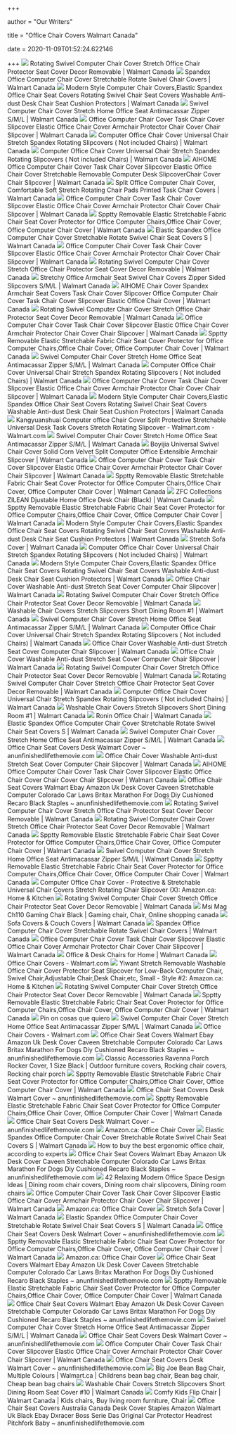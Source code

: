 +++
        
author = "Our Writers"
        
title = "Office Chair Covers Walmart Canada"
        
date = 2020-11-09T01:52:24.622146
        
+++
[ ![](https://i5.walmartimages.com/asr/0f804864-5173-4044-ab48-1646521beb24_1.dd280ba6cf30031d78754585a524a1ea.jpeg)](https://i5.walmartimages.com/asr/0f804864-5173-4044-ab48-1646521beb24_1.dd280ba6cf30031d78754585a524a1ea.jpeg) Rotating Swivel Computer Chair Cover Stretch Office Chair Protector Seat  Cover Decor Removable | Walmart Canada
[ ![](https://i5.walmartimages.com/asr/4e77db3a-1605-4bde-a1f4-65f9a6f2b28c_1.913b942b441b99c457c78de1b8f266c1.jpeg?odnHeight=2000&odnWidth=2000&odnBg=ffffff)](https://i5.walmartimages.com/asr/4e77db3a-1605-4bde-a1f4-65f9a6f2b28c_1.913b942b441b99c457c78de1b8f266c1.jpeg?odnHeight=2000&odnWidth=2000&odnBg=ffffff) Spandex Office Computer Chair Cover Stretchable Rotate Swivel Chair Covers  | Walmart Canada
[ ![](https://i5.walmartimages.com/asr/86afede5-6785-48e7-8e32-b31b63950f7b_1.85f697af9f2c799ad7b6a3a83d962aa9.jpeg)](https://i5.walmartimages.com/asr/86afede5-6785-48e7-8e32-b31b63950f7b_1.85f697af9f2c799ad7b6a3a83d962aa9.jpeg) Modern Style Computer Chair Covers,Elastic Spandex Office Chair Seat Covers  Rotating Swivel Chair Seat Covers Washable Anti-dust Desk Chair Seat  Cushion Protectors | Walmart Canada
[ ![](https://i5.walmartimages.com/asr/032aedc9-0961-42de-965f-5e7600b8bf5a_1.3c07030696c568621afc7c5c4138f705.jpeg?odnHeight=2000&odnWidth=2000&odnBg=ffffff)](https://i5.walmartimages.com/asr/032aedc9-0961-42de-965f-5e7600b8bf5a_1.3c07030696c568621afc7c5c4138f705.jpeg?odnHeight=2000&odnWidth=2000&odnBg=ffffff) Swivel Computer Chair Cover Stretch Home Office Seat Antimacassar Zipper  S/M/L | Walmart Canada
[ ![](https://i5.walmartimages.com/asr/2ff04cb6-6a1e-4fd4-b885-f5b41afbb1b7_1.831ad2a2d970c0803045204afed89959.jpeg)](https://i5.walmartimages.com/asr/2ff04cb6-6a1e-4fd4-b885-f5b41afbb1b7_1.831ad2a2d970c0803045204afed89959.jpeg) Office Computer Chair Cover Task Chair Cover Slipcover Elastic Office Chair  Cover Armchair Protector Chair Cover Chair Slipcover | Walmart Canada
[ ![](https://i5.walmartimages.com/asr/eca42c68-1d63-42d0-b587-d70d1f0b7e7d_1.d218a2b510c14fe99efce0fab273112e.jpeg?odnHeight=450&odnWidth=450&odnBg=ffffff)](https://i5.walmartimages.com/asr/eca42c68-1d63-42d0-b587-d70d1f0b7e7d_1.d218a2b510c14fe99efce0fab273112e.jpeg?odnHeight=450&odnWidth=450&odnBg=ffffff) Computer Office Chair Cover Universal Chair Stretch Spandex Rotating  Slipcovers ( Not included Chairs) | Walmart Canada
[ ![](https://i5.walmartimages.com/asr/c7d5adbe-9349-4777-8e1f-dcfcda0d3d92_1.79837bf3411f34d4eefb5043ee513ba5.jpeg?odnHeight=2000&odnWidth=2000&odnBg=ffffff)](https://i5.walmartimages.com/asr/c7d5adbe-9349-4777-8e1f-dcfcda0d3d92_1.79837bf3411f34d4eefb5043ee513ba5.jpeg?odnHeight=2000&odnWidth=2000&odnBg=ffffff) Computer Office Chair Cover Universal Chair Stretch Spandex Rotating  Slipcovers ( Not included Chairs) | Walmart Canada
[ ![](https://i5.walmartimages.com/asr/42492571-64b6-45ad-a298-8a918f248cd3_1.d0b9a808fb37c3eeb5fd352633aaf448.jpeg?odnHeight=450&odnWidth=450&odnBg=ffffff)](https://i5.walmartimages.com/asr/42492571-64b6-45ad-a298-8a918f248cd3_1.d0b9a808fb37c3eeb5fd352633aaf448.jpeg?odnHeight=450&odnWidth=450&odnBg=ffffff) AIHOME Office Computer Chair Cover Task Chair Cover Slipcover Elastic Office  Chair Cover Stretchable Removable Computer Desk SlipcoverChair Cover Chair  Slipcover | Walmart Canada
[ ![](https://i5.walmartimages.com/asr/4c959a2d-da2a-400f-90e5-02eb6ec27188.622763025b19fd98cd85e9aaec5e955a.jpeg?odnHeight=450&odnWidth=450&odnBg=ffffff)](https://i5.walmartimages.com/asr/4c959a2d-da2a-400f-90e5-02eb6ec27188.622763025b19fd98cd85e9aaec5e955a.jpeg?odnHeight=450&odnWidth=450&odnBg=ffffff) Split Office Computer Chair Cover, Comfortable Soft Stretch Rotating Chair  Pads Printed Task Chair Covers | Walmart Canada
[ ![](https://i5.walmartimages.com/asr/692ec7b4-f06f-416f-af97-5a5ffc88ffe5_1.649bb75202e86afdfaddf42673276356.jpeg?odnHeight=450&odnWidth=450&odnBg=ffffff)](https://i5.walmartimages.com/asr/692ec7b4-f06f-416f-af97-5a5ffc88ffe5_1.649bb75202e86afdfaddf42673276356.jpeg?odnHeight=450&odnWidth=450&odnBg=ffffff) Office Computer Chair Cover Task Chair Cover Slipcover Elastic Office Chair  Cover Armchair Protector Chair Cover Chair Slipcover | Walmart Canada
[ ![](https://i5.walmartimages.com/asr/d41f1dca-675b-434d-bf73-75757ec5dd0b_1.494d385f079af8351c1a8d4dd44ac9f0.jpeg)](https://i5.walmartimages.com/asr/d41f1dca-675b-434d-bf73-75757ec5dd0b_1.494d385f079af8351c1a8d4dd44ac9f0.jpeg) Spptty Removable Elastic Stretchable Fabric Chair Seat Cover Protector for Office  Computer Chairs,Office Chair Cover, Office Computer Chair Cover | Walmart  Canada
[ ![](https://i5.walmartimages.com/asr/639268cd-89ff-45d5-9f6c-db2670c546c2_1.0b35e8f3660e10034dfc37fb5ba5d228.jpeg?odnHeight=2000&odnWidth=2000&odnBg=ffffff)](https://i5.walmartimages.com/asr/639268cd-89ff-45d5-9f6c-db2670c546c2_1.0b35e8f3660e10034dfc37fb5ba5d228.jpeg?odnHeight=2000&odnWidth=2000&odnBg=ffffff) Elastic Spandex Office Computer Chair Cover Stretchable Rotate Swivel Chair  Seat Covers S | Walmart Canada
[ ![](https://i5.walmartimages.com/asr/07223b5d-490e-4efe-9206-49c90f5db4a5_1.ac3ccb8a07757dd020883a66cc385198.jpeg?odnHeight=450&odnWidth=450&odnBg=ffffff)](https://i5.walmartimages.com/asr/07223b5d-490e-4efe-9206-49c90f5db4a5_1.ac3ccb8a07757dd020883a66cc385198.jpeg?odnHeight=450&odnWidth=450&odnBg=ffffff) Office Computer Chair Cover Task Chair Cover Slipcover Elastic Office Chair  Cover Armchair Protector Chair Cover Chair Slipcover | Walmart Canada
[ ![](https://i5.walmartimages.com/asr/159efc08-11ec-4fde-9b39-cf1da39259ba_1.15df133346bbaab5bce5e9ced75f8c83.jpeg?odnHeight=450&odnWidth=450&odnBg=ffffff)](https://i5.walmartimages.com/asr/159efc08-11ec-4fde-9b39-cf1da39259ba_1.15df133346bbaab5bce5e9ced75f8c83.jpeg?odnHeight=450&odnWidth=450&odnBg=ffffff) Rotating Swivel Computer Chair Cover Stretch Office Chair Protector Seat  Cover Decor Removable | Walmart Canada
[ ![](https://i5.walmartimages.com/asr/95ea89f8-ef0e-481a-9794-7559a03e5149_1.fde0836779eb6e91f17c92d1b14029cc.jpeg?odnHeight=450&odnWidth=450&odnBg=ffffff)](https://i5.walmartimages.com/asr/95ea89f8-ef0e-481a-9794-7559a03e5149_1.fde0836779eb6e91f17c92d1b14029cc.jpeg?odnHeight=450&odnWidth=450&odnBg=ffffff) Stretchy Office Armchair Seat Swivel Chair Covers Zipper Sided Slipcovers  S/M/L | Walmart Canada
[ ![](https://i5.walmartimages.com/asr/575211b4-bcb6-41ea-86f1-e263d35f164c_1.570b748d5b75f609fc1851a5ec2873c8.jpeg?odnHeight=450&odnWidth=450&odnBg=ffffff)](https://i5.walmartimages.com/asr/575211b4-bcb6-41ea-86f1-e263d35f164c_1.570b748d5b75f609fc1851a5ec2873c8.jpeg?odnHeight=450&odnWidth=450&odnBg=ffffff) AIHOME Chair Cover Spandex Armchair Seat Covers Task Chair Cover Slipcover  Office Computer Chair Cover Task Chair Cover Slipcover Elastic Office Chair  Cover | Walmart Canada
[ ![](https://i5.walmartimages.com/asr/d9b84d5e-0b4a-4aeb-aa85-87d9a86ad3f3_1.2ec60c75e9779369031ef6090163c62d.jpeg?odnHeight=450&odnWidth=450&odnBg=ffffff)](https://i5.walmartimages.com/asr/d9b84d5e-0b4a-4aeb-aa85-87d9a86ad3f3_1.2ec60c75e9779369031ef6090163c62d.jpeg?odnHeight=450&odnWidth=450&odnBg=ffffff) Rotating Swivel Computer Chair Cover Stretch Office Chair Protector Seat  Cover Decor Removable | Walmart Canada
[ ![](https://i5.walmartimages.com/asr/1df17b76-1cc5-43d4-b8e3-e6595a68cb5c_1.6a22095bb5483647a6a1cc41ad91c3c8.jpeg?odnHeight=450&odnWidth=450&odnBg=ffffff)](https://i5.walmartimages.com/asr/1df17b76-1cc5-43d4-b8e3-e6595a68cb5c_1.6a22095bb5483647a6a1cc41ad91c3c8.jpeg?odnHeight=450&odnWidth=450&odnBg=ffffff) Office Computer Chair Cover Task Chair Cover Slipcover Elastic Office Chair  Cover Armchair Protector Chair Cover Chair Slipcover | Walmart Canada
[ ![](https://i5.walmartimages.com/asr/ae4fac73-6d3b-4cdd-9400-d626803e98cd_1.acaae1293679f6fe77812b862dabdb0f.jpeg?odnHeight=450&odnWidth=450&odnBg=ffffff)](https://i5.walmartimages.com/asr/ae4fac73-6d3b-4cdd-9400-d626803e98cd_1.acaae1293679f6fe77812b862dabdb0f.jpeg?odnHeight=450&odnWidth=450&odnBg=ffffff) Spptty Removable Elastic Stretchable Fabric Chair Seat Cover Protector for Office  Computer Chairs,Office Chair Cover, Office Computer Chair Cover | Walmart  Canada
[ ![](https://i5.walmartimages.com/asr/efb63923-e1db-4ac8-9c45-bccf677d6349_1.cc51eaef84f3f4d14e46739d0002310a.jpeg)](https://i5.walmartimages.com/asr/efb63923-e1db-4ac8-9c45-bccf677d6349_1.cc51eaef84f3f4d14e46739d0002310a.jpeg) Swivel Computer Chair Cover Stretch Home Office Seat Antimacassar Zipper  S/M/L | Walmart Canada
[ ![](https://i5.walmartimages.com/asr/f2283713-54d1-4240-a52b-b9c485330af3_1.86684b2625b35097932d6d948575a3df.jpeg?odnHeight=2000&odnWidth=2000&odnBg=ffffff)](https://i5.walmartimages.com/asr/f2283713-54d1-4240-a52b-b9c485330af3_1.86684b2625b35097932d6d948575a3df.jpeg?odnHeight=2000&odnWidth=2000&odnBg=ffffff) Computer Office Chair Cover Universal Chair Stretch Spandex Rotating  Slipcovers ( Not included Chairs) | Walmart Canada
[ ![](https://i5.walmartimages.com/asr/1ae306fc-d2b4-4b59-8332-53af2d17dec7_1.8f3651bfd29ee4b7d14f5d844259cb71.jpeg?odnHeight=450&odnWidth=450&odnBg=ffffff)](https://i5.walmartimages.com/asr/1ae306fc-d2b4-4b59-8332-53af2d17dec7_1.8f3651bfd29ee4b7d14f5d844259cb71.jpeg?odnHeight=450&odnWidth=450&odnBg=ffffff) Office Computer Chair Cover Task Chair Cover Slipcover Elastic Office Chair  Cover Armchair Protector Chair Cover Chair Slipcover | Walmart Canada
[ ![](https://i5.walmartimages.com/asr/2959a1ae-9162-47e9-95ef-0cd788f2a908.65583e414cae15fe953ee5e40279ead8.jpeg?odnHeight=2000&odnWidth=2000&odnBg=ffffff)](https://i5.walmartimages.com/asr/2959a1ae-9162-47e9-95ef-0cd788f2a908.65583e414cae15fe953ee5e40279ead8.jpeg?odnHeight=2000&odnWidth=2000&odnBg=ffffff) Modern Style Computer Chair Covers,Elastic Spandex Office Chair Seat Covers  Rotating Swivel Chair Seat Covers Washable Anti-dust Desk Chair Seat  Cushion Protectors | Walmart Canada
[ ![](https://i5.walmartimages.com/asr/deed77ca-862b-47e4-95ab-b741688582f4.66ea3b157e4c1ca7ca6382633008b0d5.jpeg?odnWidth=612&odnHeight=612&odnBg=ffffff)](https://i5.walmartimages.com/asr/deed77ca-862b-47e4-95ab-b741688582f4.66ea3b157e4c1ca7ca6382633008b0d5.jpeg?odnWidth=612&odnHeight=612&odnBg=ffffff) Kangyuanshuai Computer office Chair Cover Split Protective Stretchable  Universal Desk Task Covers Stretch Rotating Slipcover - Walmart.com -  Walmart.com
[ ![](https://i5.walmartimages.com/asr/04184331-653d-4a38-a71c-92ea9005fde0_1.7f29c1e510d79eb5cf66b9c122b81204.jpeg?odnHeight=450&odnWidth=450&odnBg=ffffff)](https://i5.walmartimages.com/asr/04184331-653d-4a38-a71c-92ea9005fde0_1.7f29c1e510d79eb5cf66b9c122b81204.jpeg?odnHeight=450&odnWidth=450&odnBg=ffffff) Swivel Computer Chair Cover Stretch Home Office Seat Antimacassar Zipper  S/M/L | Walmart Canada
[ ![](https://i5.walmartimages.com/asr/8363079d-2d6a-4cd0-967c-49d6bfe3fccd.c3953c5b5ce010866b974a293d1ed314.jpeg?odnHeight=2000&odnWidth=2000&odnBg=ffffff)](https://i5.walmartimages.com/asr/8363079d-2d6a-4cd0-967c-49d6bfe3fccd.c3953c5b5ce010866b974a293d1ed314.jpeg?odnHeight=2000&odnWidth=2000&odnBg=ffffff) Boyijia Universal Swivel Chair Cover Solid Corn Velvet Split Computer Office  Extensible Armchair Slipcover | Walmart Canada
[ ![](https://i5.walmartimages.com/asr/54f4f6b5-a8b5-4728-b025-a3bd2269b63d_1.42d3876271ececae3b0a6f87c25bea2d.jpeg?odnHeight=450&odnWidth=450&odnBg=ffffff)](https://i5.walmartimages.com/asr/54f4f6b5-a8b5-4728-b025-a3bd2269b63d_1.42d3876271ececae3b0a6f87c25bea2d.jpeg?odnHeight=450&odnWidth=450&odnBg=ffffff) Office Computer Chair Cover Task Chair Cover Slipcover Elastic Office Chair  Cover Armchair Protector Chair Cover Chair Slipcover | Walmart Canada
[ ![](https://i5.walmartimages.com/asr/ac7eb0d5-e385-4153-a244-6bbcab3b41fd_1.a6281db27a8586f55d84bc4cb6d6e092.jpeg?odnHeight=450&odnWidth=450&odnBg=ffffff)](https://i5.walmartimages.com/asr/ac7eb0d5-e385-4153-a244-6bbcab3b41fd_1.a6281db27a8586f55d84bc4cb6d6e092.jpeg?odnHeight=450&odnWidth=450&odnBg=ffffff) Spptty Removable Elastic Stretchable Fabric Chair Seat Cover Protector for Office  Computer Chairs,Office Chair Cover, Office Computer Chair Cover | Walmart  Canada
[ ![](https://i5.walmartimages.com/asr/2c4619b5-8eee-4831-b75a-f7ef16e3eb2e_1.5b3df9d54f3360decce5e2f7c2b7a38a.jpeg?odnHeight=450&odnWidth=450&odnBg=ffffff)](https://i5.walmartimages.com/asr/2c4619b5-8eee-4831-b75a-f7ef16e3eb2e_1.5b3df9d54f3360decce5e2f7c2b7a38a.jpeg?odnHeight=450&odnWidth=450&odnBg=ffffff) ZFC Collections ZILEAN Djustable Home Office Desk Chair (Black) | Walmart  Canada
[ ![](https://i5.walmartimages.com/asr/ad0c0b55-bb14-43cf-939c-534fa0161729_1.f5a0a3fb69b06288d167b0088c7d0bf4.jpeg?odnHeight=450&odnWidth=450&odnBg=ffffff)](https://i5.walmartimages.com/asr/ad0c0b55-bb14-43cf-939c-534fa0161729_1.f5a0a3fb69b06288d167b0088c7d0bf4.jpeg?odnHeight=450&odnWidth=450&odnBg=ffffff) Spptty Removable Elastic Stretchable Fabric Chair Seat Cover Protector for Office  Computer Chairs,Office Chair Cover, Office Computer Chair Cover | Walmart  Canada
[ ![](https://i5.walmartimages.com/asr/82d3f947-495a-401e-b5ed-0eaa5fe0fa4f_1.96ee0b8cd4046997928c2fe701fc436d.jpeg?odnHeight=450&odnWidth=450&odnBg=ffffff)](https://i5.walmartimages.com/asr/82d3f947-495a-401e-b5ed-0eaa5fe0fa4f_1.96ee0b8cd4046997928c2fe701fc436d.jpeg?odnHeight=450&odnWidth=450&odnBg=ffffff) Modern Style Computer Chair Covers,Elastic Spandex Office Chair Seat Covers  Rotating Swivel Chair Seat Covers Washable Anti-dust Desk Chair Seat  Cushion Protectors | Walmart Canada
[ ![](https://i5.walmartimages.com/asr/aa1fce18-0096-41d5-858c-2bff49d182ea_1.b64ee0b825f5ee0d22412699fcbd4e22.jpeg?odnHeight=2000&odnWidth=2000&odnBg=ffffff)](https://i5.walmartimages.com/asr/aa1fce18-0096-41d5-858c-2bff49d182ea_1.b64ee0b825f5ee0d22412699fcbd4e22.jpeg?odnHeight=2000&odnWidth=2000&odnBg=ffffff) Stretch Sofa Cover | Walmart Canada
[ ![](https://i5.walmartimages.com/asr/cd3d660a-1473-49c1-9470-d7d1060deecc_1.3dcc36fb6f6615907fe0482abf480270.jpeg?odnHeight=2000&odnWidth=2000&odnBg=ffffff)](https://i5.walmartimages.com/asr/cd3d660a-1473-49c1-9470-d7d1060deecc_1.3dcc36fb6f6615907fe0482abf480270.jpeg?odnHeight=2000&odnWidth=2000&odnBg=ffffff) Computer Office Chair Cover Universal Chair Stretch Spandex Rotating  Slipcovers ( Not included Chairs) | Walmart Canada
[ ![](https://i5.walmartimages.com/asr/167120cb-0212-4398-a6ec-7bb1fd53a3e2_1.b3c157ca3ae394ee6635812df71393e2.jpeg?odnHeight=450&odnWidth=450&odnBg=ffffff)](https://i5.walmartimages.com/asr/167120cb-0212-4398-a6ec-7bb1fd53a3e2_1.b3c157ca3ae394ee6635812df71393e2.jpeg?odnHeight=450&odnWidth=450&odnBg=ffffff) Modern Style Computer Chair Covers,Elastic Spandex Office Chair Seat Covers  Rotating Swivel Chair Seat Covers Washable Anti-dust Desk Chair Seat  Cushion Protectors | Walmart Canada
[ ![](https://i5.walmartimages.com/asr/8641974e-19aa-40f5-9652-a5e724e75de6.89fa09928ff994926d93fb0ecf071a7d.jpeg?odnHeight=2000&odnWidth=2000&odnBg=ffffff)](https://i5.walmartimages.com/asr/8641974e-19aa-40f5-9652-a5e724e75de6.89fa09928ff994926d93fb0ecf071a7d.jpeg?odnHeight=2000&odnWidth=2000&odnBg=ffffff) Office Chair Cover Washable Anti-dust Stretch Seat Cover Computer Chair  Slipcover | Walmart Canada
[ ![](https://i5.walmartimages.com/asr/aed3bb73-5c19-423a-8ca4-f1a91d024f23_1.f1235d13759c4b685054af9167433854.jpeg?odnHeight=2000&odnWidth=2000&odnBg=ffffff)](https://i5.walmartimages.com/asr/aed3bb73-5c19-423a-8ca4-f1a91d024f23_1.f1235d13759c4b685054af9167433854.jpeg?odnHeight=2000&odnWidth=2000&odnBg=ffffff) Rotating Swivel Computer Chair Cover Stretch Office Chair Protector Seat  Cover Decor Removable | Walmart Canada
[ ![](https://i5.walmartimages.com/asr/dd4b2e71-9560-4e17-9dce-9a8be4f38195_1.87d886838edb9fb1b4a19ba07a1dcd3f.jpeg?odnHeight=450&odnWidth=450&odnBg=ffffff)](https://i5.walmartimages.com/asr/dd4b2e71-9560-4e17-9dce-9a8be4f38195_1.87d886838edb9fb1b4a19ba07a1dcd3f.jpeg?odnHeight=450&odnWidth=450&odnBg=ffffff) Washable Chair Covers Stretch Slipcovers Short Dining Room #1 | Walmart  Canada
[ ![](https://i5.walmartimages.com/asr/2354a129-ecd2-4ace-a82a-dfe1310cf767_1.3547ab96898e9b21b5243f47390eab3d.jpeg?odnHeight=2000&odnWidth=2000&odnBg=ffffff)](https://i5.walmartimages.com/asr/2354a129-ecd2-4ace-a82a-dfe1310cf767_1.3547ab96898e9b21b5243f47390eab3d.jpeg?odnHeight=2000&odnWidth=2000&odnBg=ffffff) Swivel Computer Chair Cover Stretch Home Office Seat Antimacassar Zipper  S/M/L | Walmart Canada
[ ![](https://i5.walmartimages.com/asr/538852b6-6114-44f2-aae3-ec9e00c2de72_1.848fd4c106982e49cab3c8b934f29d45.jpeg?odnHeight=2000&odnWidth=2000&odnBg=ffffff)](https://i5.walmartimages.com/asr/538852b6-6114-44f2-aae3-ec9e00c2de72_1.848fd4c106982e49cab3c8b934f29d45.jpeg?odnHeight=2000&odnWidth=2000&odnBg=ffffff) Computer Office Chair Cover Universal Chair Stretch Spandex Rotating  Slipcovers ( Not included Chairs) | Walmart Canada
[ ![](https://i5.walmartimages.com/asr/79b225f1-4152-444c-9498-d8c1cc02e2bc.85975f85097f75de7e00db9b4a1cfb26.jpeg?odnHeight=2000&odnWidth=2000&odnBg=ffffff)](https://i5.walmartimages.com/asr/79b225f1-4152-444c-9498-d8c1cc02e2bc.85975f85097f75de7e00db9b4a1cfb26.jpeg?odnHeight=2000&odnWidth=2000&odnBg=ffffff) Office Chair Cover Washable Anti-dust Stretch Seat Cover Computer Chair  Slipcover | Walmart Canada
[ ![](https://i5.walmartimages.com/asr/da5588b3-456f-42a2-ac56-c398ebeb57d9.82775393a094fa690c41c70d3d1f957a.jpeg?odnHeight=450&odnWidth=450&odnBg=ffffff)](https://i5.walmartimages.com/asr/da5588b3-456f-42a2-ac56-c398ebeb57d9.82775393a094fa690c41c70d3d1f957a.jpeg?odnHeight=450&odnWidth=450&odnBg=ffffff) Office Chair Cover Washable Anti-dust Stretch Seat Cover Computer Chair  Slipcover | Walmart Canada
[ ![](https://i5.walmartimages.com/asr/c0ce6432-1359-4b47-9209-2a0c8b24317b_1.3d9344e4ac4268c48008edead1084ba5.jpeg?odnHeight=2000&odnWidth=2000&odnBg=ffffff)](https://i5.walmartimages.com/asr/c0ce6432-1359-4b47-9209-2a0c8b24317b_1.3d9344e4ac4268c48008edead1084ba5.jpeg?odnHeight=2000&odnWidth=2000&odnBg=ffffff) Rotating Swivel Computer Chair Cover Stretch Office Chair Protector Seat  Cover Decor Removable | Walmart Canada
[ ![](https://i5.walmartimages.com/asr/a1389e47-75b4-41b1-b778-a8b47d7b038b_1.7b907fb3e618a9b949711dc4032fa934.jpeg?odnHeight=2000&odnWidth=2000&odnBg=ffffff)](https://i5.walmartimages.com/asr/a1389e47-75b4-41b1-b778-a8b47d7b038b_1.7b907fb3e618a9b949711dc4032fa934.jpeg?odnHeight=2000&odnWidth=2000&odnBg=ffffff) Rotating Swivel Computer Chair Cover Stretch Office Chair Protector Seat  Cover Decor Removable | Walmart Canada
[ ![](https://i5.walmartimages.com/asr/23dba692-f380-4b0a-9ce6-69792caa58eb_1.991e62b4a0cff499a424700ee546606b.jpeg?odnHeight=2000&odnWidth=2000&odnBg=ffffff)](https://i5.walmartimages.com/asr/23dba692-f380-4b0a-9ce6-69792caa58eb_1.991e62b4a0cff499a424700ee546606b.jpeg?odnHeight=2000&odnWidth=2000&odnBg=ffffff) Computer Office Chair Cover Universal Chair Stretch Spandex Rotating  Slipcovers ( Not included Chairs) | Walmart Canada
[ ![](https://i5.walmartimages.com/asr/c1f8b748-8811-428b-87af-0b63cfd7f245_1.e4e8f2752eca24215223a9653901cc88.jpeg)](https://i5.walmartimages.com/asr/c1f8b748-8811-428b-87af-0b63cfd7f245_1.e4e8f2752eca24215223a9653901cc88.jpeg) Washable Chair Covers Stretch Slipcovers Short Dining Room #1 | Walmart  Canada
[ ![](https://i5.walmartimages.ca/images/Large/110/913/6000200110913.jpg)](https://i5.walmartimages.ca/images/Large/110/913/6000200110913.jpg) Ronin Office Chair | Walmart Canada
[ ![](https://i5.walmartimages.com/asr/f31356e6-ddf0-4e9b-8279-85cad642745e_1.35627d9022b7674186e3ff3921f539f2.jpeg?odnHeight=2000&odnWidth=2000&odnBg=ffffff)](https://i5.walmartimages.com/asr/f31356e6-ddf0-4e9b-8279-85cad642745e_1.35627d9022b7674186e3ff3921f539f2.jpeg?odnHeight=2000&odnWidth=2000&odnBg=ffffff) Elastic Spandex Office Computer Chair Cover Stretchable Rotate Swivel Chair  Seat Covers S | Walmart Canada
[ ![](https://i5.walmartimages.com/asr/1037c522-c690-4b07-8501-90fe7b118171_1.feb10362b334273e74e80ce55f39bbfc.jpeg?odnHeight=2000&odnWidth=2000&odnBg=ffffff)](https://i5.walmartimages.com/asr/1037c522-c690-4b07-8501-90fe7b118171_1.feb10362b334273e74e80ce55f39bbfc.jpeg?odnHeight=2000&odnWidth=2000&odnBg=ffffff) Swivel Computer Chair Cover Stretch Home Office Seat Antimacassar Zipper  S/M/L | Walmart Canada
[ ![](https://www.anunfinishedlifethemovie.com/b/2020/02/office-chair-seat-covers-uk-desk-black-cover-walmart-canada-australia-shiatsu-massagesitzauflage-mc-822-massage-seats-chicco-nextfit-convertible-car-katzkin.jpg)](https://www.anunfinishedlifethemovie.com/b/2020/02/office-chair-seat-covers-uk-desk-black-cover-walmart-canada-australia-shiatsu-massagesitzauflage-mc-822-massage-seats-chicco-nextfit-convertible-car-katzkin.jpg) Office Chair Seat Covers Desk Walmart Cover ~ anunfinishedlifethemovie.com
[ ![](https://i5.walmartimages.com/asr/411c312c-0c94-4bc2-a027-ad1d6a6e165e.a3a573db748a5830a749ed1743d1eff2.jpeg?odnHeight=2000&odnWidth=2000&odnBg=ffffff)](https://i5.walmartimages.com/asr/411c312c-0c94-4bc2-a027-ad1d6a6e165e.a3a573db748a5830a749ed1743d1eff2.jpeg?odnHeight=2000&odnWidth=2000&odnBg=ffffff) Office Chair Cover Washable Anti-dust Stretch Seat Cover Computer Chair  Slipcover | Walmart Canada
[ ![](https://i5.walmartimages.com/asr/021620ff-d02c-4005-a8e2-9f294eb6296b.2360a8fd9851abccbd4f6e2960afa184.jpeg?odnHeight=2000&odnWidth=2000&odnBg=ffffff)](https://i5.walmartimages.com/asr/021620ff-d02c-4005-a8e2-9f294eb6296b.2360a8fd9851abccbd4f6e2960afa184.jpeg?odnHeight=2000&odnWidth=2000&odnBg=ffffff) AIHOME Office Computer Chair Cover Task Chair Cover Slipcover Elastic Office  Chair Cover Chair Cover Chair Slipcover | Walmart Canada
[ ![](https://www.anunfinishedlifethemovie.com/b/2020/02/office-chair-seat-covers-walmart-canada-australia-amazon-ebay-staples-desk-black-cover-uk-genuine-leather-car-for-dogs-vest-strap-carhartt-truck-toyota-4runner.jpg)](https://www.anunfinishedlifethemovie.com/b/2020/02/office-chair-seat-covers-walmart-canada-australia-amazon-ebay-staples-desk-black-cover-uk-genuine-leather-car-for-dogs-vest-strap-carhartt-truck-toyota-4runner.jpg) Office Chair Seat Covers Walmart Ebay Amazon Uk Desk Cover Caveen  Stretchable Computer Colorado Car Laws Britax Marathon For Dogs Diy  Cushioned Recaro Black Staples ~ anunfinishedlifethemovie.com
[ ![](https://i5.walmartimages.com/asr/6c31afca-33c7-4196-86a6-549b6421982d_1.60482d94e928cdb3bbf57be491b18691.jpeg?odnHeight=2000&odnWidth=2000&odnBg=ffffff)](https://i5.walmartimages.com/asr/6c31afca-33c7-4196-86a6-549b6421982d_1.60482d94e928cdb3bbf57be491b18691.jpeg?odnHeight=2000&odnWidth=2000&odnBg=ffffff) Rotating Swivel Computer Chair Cover Stretch Office Chair Protector Seat  Cover Decor Removable | Walmart Canada
[ ![](https://i5.walmartimages.com/asr/75c6af3d-9faf-4fed-b633-4b888d98b48b_1.bc74a7c4feb67ac69ef0389007321294.jpeg?odnHeight=2000&odnWidth=2000&odnBg=ffffff)](https://i5.walmartimages.com/asr/75c6af3d-9faf-4fed-b633-4b888d98b48b_1.bc74a7c4feb67ac69ef0389007321294.jpeg?odnHeight=2000&odnWidth=2000&odnBg=ffffff) Rotating Swivel Computer Chair Cover Stretch Office Chair Protector Seat  Cover Decor Removable | Walmart Canada
[ ![](https://i5.walmartimages.com/asr/f40465b2-aef7-4a72-9ac9-7647f36eff59_1.0e6e21003ee6f68d30853a58a2de8fa6.jpeg?odnHeight=2000&odnWidth=2000&odnBg=ffffff)](https://i5.walmartimages.com/asr/f40465b2-aef7-4a72-9ac9-7647f36eff59_1.0e6e21003ee6f68d30853a58a2de8fa6.jpeg?odnHeight=2000&odnWidth=2000&odnBg=ffffff) Spptty Removable Elastic Stretchable Fabric Chair Seat Cover Protector for Office  Computer Chairs,Office Chair Cover, Office Computer Chair Cover | Walmart  Canada
[ ![](https://i5.walmartimages.com/asr/6c88d73f-71aa-4098-996e-0ed8b9994063_1.aabe7bbafd110e91428faf39624deb40.jpeg?odnHeight=2000&odnWidth=2000&odnBg=ffffff)](https://i5.walmartimages.com/asr/6c88d73f-71aa-4098-996e-0ed8b9994063_1.aabe7bbafd110e91428faf39624deb40.jpeg?odnHeight=2000&odnWidth=2000&odnBg=ffffff) Swivel Computer Chair Cover Stretch Home Office Seat Antimacassar Zipper  S/M/L | Walmart Canada
[ ![](https://i5.walmartimages.com/asr/fe364bfd-4f70-4734-a7c2-383dab29c4ad_1.7a460bab447326ac4d980c78d5eefe66.jpeg?odnHeight=2000&odnWidth=2000&odnBg=ffffff)](https://i5.walmartimages.com/asr/fe364bfd-4f70-4734-a7c2-383dab29c4ad_1.7a460bab447326ac4d980c78d5eefe66.jpeg?odnHeight=2000&odnWidth=2000&odnBg=ffffff) Spptty Removable Elastic Stretchable Fabric Chair Seat Cover Protector for Office  Computer Chairs,Office Chair Cover, Office Computer Chair Cover | Walmart  Canada
[ ![](https://images-na.ssl-images-amazon.com/images/I/617z51uZpSL._AC_SL1200_.jpg)](https://images-na.ssl-images-amazon.com/images/I/617z51uZpSL._AC_SL1200_.jpg) Computer Office Chair Cover - Protective & Stretchable Universal Chair  Covers Stretch Rotating Chair Slipcover (X): Amazon.ca: Home & Kitchen
[ ![](https://i5.walmartimages.com/asr/34cd4e37-1f41-43fd-a637-f17bd89652f4_1.733ba5eb1c34fa00ee697394077ec8f4.jpeg?odnHeight=2000&odnWidth=2000&odnBg=ffffff)](https://i5.walmartimages.com/asr/34cd4e37-1f41-43fd-a637-f17bd89652f4_1.733ba5eb1c34fa00ee697394077ec8f4.jpeg?odnHeight=2000&odnWidth=2000&odnBg=ffffff) Rotating Swivel Computer Chair Cover Stretch Office Chair Protector Seat  Cover Decor Removable | Walmart Canada
[ ![](https://i.pinimg.com/originals/d2/de/ce/d2dece5607a6a6cb3e8a35a5bb3a6bd6.jpg)](https://i.pinimg.com/originals/d2/de/ce/d2dece5607a6a6cb3e8a35a5bb3a6bd6.jpg) Msi Mag Ch110 Gaming Chair Black | Gaming chair, Chair, Online shopping  canada
[ ![](http://i5.walmartimages.ca/images/Large/820/256/820256.jpg)](http://i5.walmartimages.ca/images/Large/820/256/820256.jpg) Sofa Covers & Couch Covers | Walmart Canada
[ ![](https://i5.walmartimages.com/asr/fc24175f-a164-4a75-8ee9-02b84d4ea6eb_1.d215917113de4d7b2a1043366df35b55.jpeg?odnHeight=2000&odnWidth=2000&odnBg=ffffff)](https://i5.walmartimages.com/asr/fc24175f-a164-4a75-8ee9-02b84d4ea6eb_1.d215917113de4d7b2a1043366df35b55.jpeg?odnHeight=2000&odnWidth=2000&odnBg=ffffff) Spandex Office Computer Chair Cover Stretchable Rotate Swivel Chair Covers  | Walmart Canada
[ ![](https://i5.walmartimages.com/asr/207ea72e-07d7-4ea9-9ba7-425e73942ba0_1.33dc6c2375d1e2321ef5934ff61f1753.jpeg?odnHeight=450&odnWidth=450&odnBg=ffffff)](https://i5.walmartimages.com/asr/207ea72e-07d7-4ea9-9ba7-425e73942ba0_1.33dc6c2375d1e2321ef5934ff61f1753.jpeg?odnHeight=450&odnWidth=450&odnBg=ffffff) Office Computer Chair Cover Task Chair Cover Slipcover Elastic Office Chair  Cover Armchair Protector Chair Cover Chair Slipcover | Walmart Canada
[ ![](http://i5.walmartimages.com/asr/12a42479-54a9-45f2-8fee-00b58a04fd30.7c412ee4c016cb4da281147691242b9b.jpeg?odnBg=ffffff)](http://i5.walmartimages.com/asr/12a42479-54a9-45f2-8fee-00b58a04fd30.7c412ee4c016cb4da281147691242b9b.jpeg?odnBg=ffffff) Office & Desk Chairs for Home | Walmart Canada
[ ![](https://i5.walmartimages.com/asr/b28ae0f8-4ce1-4213-87c8-54f5d1033cbc.076f6fa49123cb01db968c930a496213.jpeg?odnHeight=180&odnWidth=180&odnBg=ffffff)](https://i5.walmartimages.com/asr/b28ae0f8-4ce1-4213-87c8-54f5d1033cbc.076f6fa49123cb01db968c930a496213.jpeg?odnHeight=180&odnWidth=180&odnBg=ffffff) Office Chair Covers - Walmart.com
[ ![](https://images-na.ssl-images-amazon.com/images/I/51%2BZLDFb0fL._AC_SX679_.jpg)](https://images-na.ssl-images-amazon.com/images/I/51%2BZLDFb0fL._AC_SX679_.jpg) Yiwant Stretch Removable Washable Office Chair Cover Protector Seat  Slipcover for Low-Back Computer Chair, Swivel Chair,Adjustable Chair,Desk  Chair,etc, Small - Style #2: Amazon.ca: Home & Kitchen
[ ![](https://i5.walmartimages.com/asr/7609976d-6e11-46ba-a91a-34066e6d3e54_1.11af797abe4d3d52b95ed5508bd35ce8.jpeg?odnHeight=2000&odnWidth=2000&odnBg=ffffff)](https://i5.walmartimages.com/asr/7609976d-6e11-46ba-a91a-34066e6d3e54_1.11af797abe4d3d52b95ed5508bd35ce8.jpeg?odnHeight=2000&odnWidth=2000&odnBg=ffffff) Rotating Swivel Computer Chair Cover Stretch Office Chair Protector Seat  Cover Decor Removable | Walmart Canada
[ ![](https://i5.walmartimages.com/asr/0960bce0-a486-43f9-81c7-619a88c3b171_1.538eabbd469090e05c8fc616506767fe.jpeg?odnHeight=2000&odnWidth=2000&odnBg=ffffff)](https://i5.walmartimages.com/asr/0960bce0-a486-43f9-81c7-619a88c3b171_1.538eabbd469090e05c8fc616506767fe.jpeg?odnHeight=2000&odnWidth=2000&odnBg=ffffff) Spptty Removable Elastic Stretchable Fabric Chair Seat Cover Protector for Office  Computer Chairs,Office Chair Cover, Office Computer Chair Cover | Walmart  Canada
[ ![](https://i.pinimg.com/564x/71/f4/0c/71f40c03123810817cdfbf603ef4a2cd.jpg)](https://i.pinimg.com/564x/71/f4/0c/71f40c03123810817cdfbf603ef4a2cd.jpg) Pin on cosas que quiero
[ ![](https://i5.walmartimages.com/asr/04184331-653d-4a38-a71c-92ea9005fde0_1.7f29c1e510d79eb5cf66b9c122b81204.jpeg?odnHeight=2000&odnWidth=2000&odnBg=ffffff)](https://i5.walmartimages.com/asr/04184331-653d-4a38-a71c-92ea9005fde0_1.7f29c1e510d79eb5cf66b9c122b81204.jpeg?odnHeight=2000&odnWidth=2000&odnBg=ffffff) Swivel Computer Chair Cover Stretch Home Office Seat Antimacassar Zipper  S/M/L | Walmart Canada
[ ![](https://i5.walmartimages.com/asr/4b364845-c8b7-4472-8550-46e075d2ad2c.b4bb78f7865a65432d9c0bf762097af6.jpeg?odnHeight=180&odnWidth=180&odnBg=ffffff)](https://i5.walmartimages.com/asr/4b364845-c8b7-4472-8550-46e075d2ad2c.b4bb78f7865a65432d9c0bf762097af6.jpeg?odnHeight=180&odnWidth=180&odnBg=ffffff) Office Chair Covers - Walmart.com
[ ![](https://www.anunfinishedlifethemovie.com/b/2020/02/office-chair-seat-covers-walmart-desk-black-staples-canada-australia-amazon-uk-ebay-cover-car-sets-protectors-for-doona-infant-stroller-baby-luxury-evenflo-728x728.jpg)](https://www.anunfinishedlifethemovie.com/b/2020/02/office-chair-seat-covers-walmart-desk-black-staples-canada-australia-amazon-uk-ebay-cover-car-sets-protectors-for-doona-infant-stroller-baby-luxury-evenflo-728x728.jpg) Office Chair Seat Covers Walmart Ebay Amazon Uk Desk Cover Caveen  Stretchable Computer Colorado Car Laws Britax Marathon For Dogs Diy  Cushioned Recaro Black Staples ~ anunfinishedlifethemovie.com
[ ![](https://i.pinimg.com/originals/e5/6e/a8/e56ea831c820c30b2ce598b69e5ed854.jpg)](https://i.pinimg.com/originals/e5/6e/a8/e56ea831c820c30b2ce598b69e5ed854.jpg) Classic Accessories Ravenna Porch Rocker Cover, 1 Size Black | Outdoor furniture  covers, Rocking chair covers, Rocking chair porch
[ ![](https://i5.walmartimages.com/asr/621cc957-ac7d-4b59-acc3-4797ccdc9cb3_1.2604efc3f508126f99421e6c8b180f10.jpeg?odnHeight=2000&odnWidth=2000&odnBg=ffffff)](https://i5.walmartimages.com/asr/621cc957-ac7d-4b59-acc3-4797ccdc9cb3_1.2604efc3f508126f99421e6c8b180f10.jpeg?odnHeight=2000&odnWidth=2000&odnBg=ffffff) Spptty Removable Elastic Stretchable Fabric Chair Seat Cover Protector for Office  Computer Chairs,Office Chair Cover, Office Computer Chair Cover | Walmart  Canada
[ ![](https://www.anunfinishedlifethemovie.com/b/2020/02/office-chair-seat-covers-staples-black-canada-uk-desk-cover-amazon-walmart-ebay-australia-omega-series-gaming-chairs-eu-harley-quinn-car-sportsman-fj-cruiser.jpg)](https://www.anunfinishedlifethemovie.com/b/2020/02/office-chair-seat-covers-staples-black-canada-uk-desk-cover-amazon-walmart-ebay-australia-omega-series-gaming-chairs-eu-harley-quinn-car-sportsman-fj-cruiser.jpg) Office Chair Seat Covers Desk Walmart Cover ~ anunfinishedlifethemovie.com
[ ![](https://i5.walmartimages.com/asr/5392d1fc-5cb8-4af0-a3b2-332e8f97350c_1.2653ffe265b2249eabb2cbd3b39bae27.jpeg?odnHeight=2000&odnWidth=2000&odnBg=ffffff)](https://i5.walmartimages.com/asr/5392d1fc-5cb8-4af0-a3b2-332e8f97350c_1.2653ffe265b2249eabb2cbd3b39bae27.jpeg?odnHeight=2000&odnWidth=2000&odnBg=ffffff) Spptty Removable Elastic Stretchable Fabric Chair Seat Cover Protector for Office  Computer Chairs,Office Chair Cover, Office Computer Chair Cover | Walmart  Canada
[ ![](https://www.anunfinishedlifethemovie.com/b/2020/02/office-chair-seat-covers-australia-canada-ebay-staples-black-uk-walmart-amazon-desk-cover-cathy02marshall-for-rv-jeep-wrangler-car-pattern-honda-fit-graco-baby.jpg)](https://www.anunfinishedlifethemovie.com/b/2020/02/office-chair-seat-covers-australia-canada-ebay-staples-black-uk-walmart-amazon-desk-cover-cathy02marshall-for-rv-jeep-wrangler-car-pattern-honda-fit-graco-baby.jpg) Office Chair Seat Covers Desk Walmart Cover ~ anunfinishedlifethemovie.com
[ ![](https://m.media-amazon.com/images/I/71yKapHKt8L._AC_UL320_.jpg)](https://m.media-amazon.com/images/I/71yKapHKt8L._AC_UL320_.jpg) Amazon.ca: Office Chair Cover
[ ![](https://i5.walmartimages.com/asr/0447a186-9679-4b74-970e-9a42331718c0_1.9ba0843229e5258ba200466ec7ff473b.jpeg?odnHeight=2000&odnWidth=2000&odnBg=ffffff)](https://i5.walmartimages.com/asr/0447a186-9679-4b74-970e-9a42331718c0_1.9ba0843229e5258ba200466ec7ff473b.jpeg?odnHeight=2000&odnWidth=2000&odnBg=ffffff) Elastic Spandex Office Computer Chair Cover Stretchable Rotate Swivel Chair  Seat Covers S | Walmart Canada
[ ![](https://media2.s-nbcnews.com/i/newscms/2020_25/3390893/ergonomic-office-chairs-kr-2x1-tease-200618_38008296185ce90fd52b401caf79df24.jpg)](https://media2.s-nbcnews.com/i/newscms/2020_25/3390893/ergonomic-office-chairs-kr-2x1-tease-200618_38008296185ce90fd52b401caf79df24.jpg) How to buy the best ergonomic office chair, according to experts
[ ![](https://www.anunfinishedlifethemovie.com/b/2020/02/office-chair-seat-covers-staples-desk-cover-walmart-black-canada-australia-uk-ebay-pro-elite-cordura-car-laws-va-for-teal-chico-recall-auto-toilet-nightmare-728x918.jpg)](https://www.anunfinishedlifethemovie.com/b/2020/02/office-chair-seat-covers-staples-desk-cover-walmart-black-canada-australia-uk-ebay-pro-elite-cordura-car-laws-va-for-teal-chico-recall-auto-toilet-nightmare-728x918.jpg) Office Chair Seat Covers Walmart Ebay Amazon Uk Desk Cover Caveen  Stretchable Computer Colorado Car Laws Britax Marathon For Dogs Diy  Cushioned Recaro Black Staples ~ anunfinishedlifethemovie.com
[ ![](https://i.pinimg.com/originals/16/9f/0e/169f0e8f4ffbd0df73c5e09a50f6d0ef.jpg)](https://i.pinimg.com/originals/16/9f/0e/169f0e8f4ffbd0df73c5e09a50f6d0ef.jpg) 42 Relaxing Modern Office Space Design Ideas | Dining room chair covers,  Dining room chair slipcovers, Dining room chairs
[ ![](https://i5.walmartimages.com/asr/b9cc883b-7764-4d96-95be-62745fce29ba_1.e587cc56a1a27da49690a4d2f0e2cf0b.jpeg?odnHeight=450&odnWidth=450&odnBg=ffffff)](https://i5.walmartimages.com/asr/b9cc883b-7764-4d96-95be-62745fce29ba_1.e587cc56a1a27da49690a4d2f0e2cf0b.jpeg?odnHeight=450&odnWidth=450&odnBg=ffffff) Office Computer Chair Cover Task Chair Cover Slipcover Elastic Office Chair  Cover Armchair Protector Chair Cover Chair Slipcover | Walmart Canada
[ ![](https://m.media-amazon.com/images/I/71ddqWYTaSL._AC_UL320_.jpg)](https://m.media-amazon.com/images/I/71ddqWYTaSL._AC_UL320_.jpg) Amazon.ca: Office Chair Cover
[ ![](https://i5.walmartimages.com/asr/d8eb8430-4f16-4acd-a168-648d3e91db80_1.e6f6da2b9cdb1ad895490b0beb52c294.jpeg?odnHeight=2000&odnWidth=2000&odnBg=ffffff)](https://i5.walmartimages.com/asr/d8eb8430-4f16-4acd-a168-648d3e91db80_1.e6f6da2b9cdb1ad895490b0beb52c294.jpeg?odnHeight=2000&odnWidth=2000&odnBg=ffffff) Stretch Sofa Cover | Walmart Canada
[ ![](https://i5.walmartimages.com/asr/d30e1f50-a0fa-4c07-9ee3-0588fb78ad25_1.5f1314c8337124b8bc325c55ed754b68.jpeg?odnHeight=2000&odnWidth=2000&odnBg=ffffff)](https://i5.walmartimages.com/asr/d30e1f50-a0fa-4c07-9ee3-0588fb78ad25_1.5f1314c8337124b8bc325c55ed754b68.jpeg?odnHeight=2000&odnWidth=2000&odnBg=ffffff) Elastic Spandex Office Computer Chair Cover Stretchable Rotate Swivel Chair  Seat Covers S | Walmart Canada
[ ![](https://www.anunfinishedlifethemovie.com/b/2020/02/office-chair-seat-covers-australia-walmart-desk-amazon-canada-uk-cover-black-staples-ebay-3-in-1-car-uppababy-mesa-wedge-cushion-bench-britax-marathon-mossy-1088x1088.jpg)](https://www.anunfinishedlifethemovie.com/b/2020/02/office-chair-seat-covers-australia-walmart-desk-amazon-canada-uk-cover-black-staples-ebay-3-in-1-car-uppababy-mesa-wedge-cushion-bench-britax-marathon-mossy-1088x1088.jpg) Office Chair Seat Covers Desk Walmart Cover ~ anunfinishedlifethemovie.com
[ ![](https://i5.walmartimages.com/asr/a0009c71-0fce-4215-83f2-d7852d93e13c_1.3c6ac2e159bc5f27ed49870d58bf9343.jpeg?odnHeight=2000&odnWidth=2000&odnBg=ffffff)](https://i5.walmartimages.com/asr/a0009c71-0fce-4215-83f2-d7852d93e13c_1.3c6ac2e159bc5f27ed49870d58bf9343.jpeg?odnHeight=2000&odnWidth=2000&odnBg=ffffff) Spptty Removable Elastic Stretchable Fabric Chair Seat Cover Protector for Office  Computer Chairs,Office Chair Cover, Office Computer Chair Cover | Walmart  Canada
[ ![](https://m.media-amazon.com/images/I/51xUvxkEzTL._AC_UL320_.jpg)](https://m.media-amazon.com/images/I/51xUvxkEzTL._AC_UL320_.jpg) Amazon.ca: Office Chair Cover
[ ![](https://www.anunfinishedlifethemovie.com/b/2020/02/office-chair-seat-covers-walmart-desk-amazon-staples-uk-australia-canada-black-ebay-cover-infant-car-strap-hyundai-boat-baby-trend-base-graco-vinyl-britax.jpg)](https://www.anunfinishedlifethemovie.com/b/2020/02/office-chair-seat-covers-walmart-desk-amazon-staples-uk-australia-canada-black-ebay-cover-infant-car-strap-hyundai-boat-baby-trend-base-graco-vinyl-britax.jpg) Office Chair Seat Covers Walmart Ebay Amazon Uk Desk Cover Caveen  Stretchable Computer Colorado Car Laws Britax Marathon For Dogs Diy  Cushioned Recaro Black Staples ~ anunfinishedlifethemovie.com
[ ![](https://i5.walmartimages.com/asr/c82096f0-4b8b-4a1d-8eb2-71f011f619a0_1.a5a9be36324d2a3adfd3e63f74fd1975.jpeg?odnHeight=450&odnWidth=450&odnBg=ffffff)](https://i5.walmartimages.com/asr/c82096f0-4b8b-4a1d-8eb2-71f011f619a0_1.a5a9be36324d2a3adfd3e63f74fd1975.jpeg?odnHeight=450&odnWidth=450&odnBg=ffffff) Spptty Removable Elastic Stretchable Fabric Chair Seat Cover Protector for Office  Computer Chairs,Office Chair Cover, Office Computer Chair Cover | Walmart  Canada
[ ![](https://www.anunfinishedlifethemovie.com/b/2020/02/office-chair-seat-covers-canada-australia-staples-black-uk-amazon-desk-cover-walmart-ebay-professional-chairs-zero-12-cordura-evenflo-maestro-booster-car-728x728.jpg)](https://www.anunfinishedlifethemovie.com/b/2020/02/office-chair-seat-covers-canada-australia-staples-black-uk-amazon-desk-cover-walmart-ebay-professional-chairs-zero-12-cordura-evenflo-maestro-booster-car-728x728.jpg) Office Chair Seat Covers Walmart Ebay Amazon Uk Desk Cover Caveen  Stretchable Computer Colorado Car Laws Britax Marathon For Dogs Diy  Cushioned Recaro Black Staples ~ anunfinishedlifethemovie.com
[ ![](https://i5.walmartimages.com/asr/83ba0618-0f93-4b71-a84f-a0d5cb105f2b_1.fb71d4f46aa7a966c72d8bc73b393f47.jpeg?odnHeight=2000&odnWidth=2000&odnBg=ffffff)](https://i5.walmartimages.com/asr/83ba0618-0f93-4b71-a84f-a0d5cb105f2b_1.fb71d4f46aa7a966c72d8bc73b393f47.jpeg?odnHeight=2000&odnWidth=2000&odnBg=ffffff) Swivel Computer Chair Cover Stretch Home Office Seat Antimacassar Zipper  S/M/L | Walmart Canada
[ ![](https://www.anunfinishedlifethemovie.com/b/2020/02/office-chair-seat-covers-staples-walmart-amazon-ebay-uk-desk-cover-canada-professional-chairs-zero-35-children-car-pink-semi-truck-4runner-straps-costco-728x728.jpg)](https://www.anunfinishedlifethemovie.com/b/2020/02/office-chair-seat-covers-staples-walmart-amazon-ebay-uk-desk-cover-canada-professional-chairs-zero-35-children-car-pink-semi-truck-4runner-straps-costco-728x728.jpg) Office Chair Seat Covers Desk Walmart Cover ~ anunfinishedlifethemovie.com
[ ![](https://i5.walmartimages.com/asr/8885b91b-966d-4239-b1a2-e21cef000e07_1.50a77fa57afac13b4b5511cfb84c2d4a.jpeg?odnHeight=2000&odnWidth=2000&odnBg=ffffff)](https://i5.walmartimages.com/asr/8885b91b-966d-4239-b1a2-e21cef000e07_1.50a77fa57afac13b4b5511cfb84c2d4a.jpeg?odnHeight=2000&odnWidth=2000&odnBg=ffffff) Office Computer Chair Cover Task Chair Cover Slipcover Elastic Office Chair  Cover Armchair Protector Chair Cover Chair Slipcover | Walmart Canada
[ ![](https://www.anunfinishedlifethemovie.com/b/2020/02/office-chair-seat-covers-ebay-walmart-australia-canada-uk-amazon-staples-cover-black-neue-autositzkissen-matte-pad-autositz-untersttzung-cool-car-baby-ford-1088x1493.jpg)](https://www.anunfinishedlifethemovie.com/b/2020/02/office-chair-seat-covers-ebay-walmart-australia-canada-uk-amazon-staples-cover-black-neue-autositzkissen-matte-pad-autositz-untersttzung-cool-car-baby-ford-1088x1493.jpg) Office Chair Seat Covers Desk Walmart Cover ~ anunfinishedlifethemovie.com
[ ![](https://i.pinimg.com/originals/60/3d/af/603daf872c31d2c803e282628b5d31ce.jpg)](https://i.pinimg.com/originals/60/3d/af/603daf872c31d2c803e282628b5d31ce.jpg) Big Joe Bean Bag Chair, Multiple Colours | Walmart.ca | Childrens bean bag  chair, Bean bag chair, Cheap bean bag chairs
[ ![](https://i5.walmartimages.com/asr/cb30c629-a726-4eb5-99a2-adb6e71e49a4_1.3eafec3d97464db04a53978cdf83e560.jpeg)](https://i5.walmartimages.com/asr/cb30c629-a726-4eb5-99a2-adb6e71e49a4_1.3eafec3d97464db04a53978cdf83e560.jpeg) Washable Chair Covers Stretch Slipcovers Short Dining Room Seat Cover #10 | Walmart  Canada
[ ![](https://i.pinimg.com/originals/66/54/8c/66548c8f74e9ef536e312b8bbeef3788.jpg)](https://i.pinimg.com/originals/66/54/8c/66548c8f74e9ef536e312b8bbeef3788.jpg) Comfy Kids Flip Chair | Walmart Canada | Kids chairs, Buy living room  furniture, Chair
[ ![](https://www.anunfinishedlifethemovie.com/b/2020/02/office-chair-seat-covers-desk-amazon-cover-staples-australia-canada-walmart-uk-ebay-black-1-2-part-for-transporter-colored-english-universal-ford-f150-3-1088x1097.jpg)](https://www.anunfinishedlifethemovie.com/b/2020/02/office-chair-seat-covers-desk-amazon-cover-staples-australia-canada-walmart-uk-ebay-black-1-2-part-for-transporter-colored-english-universal-ford-f150-3-1088x1097.jpg) Office Chair Seat Covers Australia Canada Desk Cover Staples Amazon Walmart  Uk Black Ebay Dxracer Boss Serie Das Original Car Protector Headrest  Pitchfork Baby ~ anunfinishedlifethemovie.com
